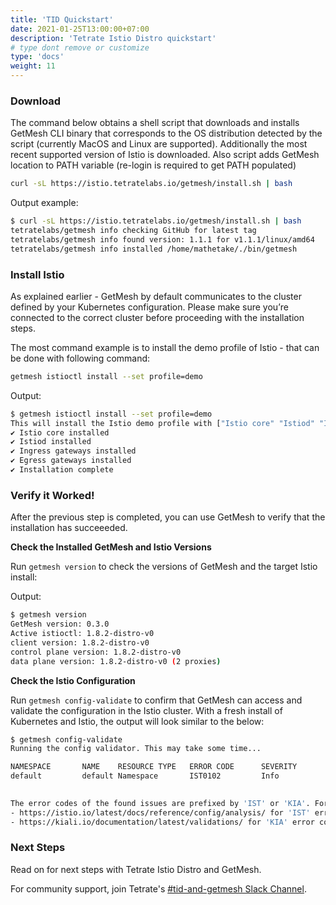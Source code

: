 ```yaml
---
title: 'TID Quickstart'
date: 2021-01-25T13:00:00+07:00
description: 'Tetrate Istio Distro quickstart'
# type dont remove or customize
type: 'docs'
weight: 11
---
```


### Download

The command below obtains a shell script that downloads and installs GetMesh CLI binary that corresponds to the OS distribution detected by the script (currently MacOS and Linux are supported). Additionally the most recent supported version of Istio is downloaded. Also script adds GetMesh location to PATH variable (re-login is required to get PATH populated)

```sh
curl -sL https://istio.tetratelabs.io/getmesh/install.sh | bash
```

Output example:

```sh
$ curl -sL https://istio.tetratelabs.io/getmesh/install.sh | bash
tetratelabs/getmesh info checking GitHub for latest tag
tetratelabs/getmesh info found version: 1.1.1 for v1.1.1/linux/amd64
tetratelabs/getmesh info installed /home/mathetake/./bin/getmesh
```

### Install Istio

As explained earlier - GetMesh by default communicates to the cluster defined by your Kubernetes configuration. Please make sure you’re connected to the correct cluster before proceeding with the installation steps.

The most command example is to install the demo profile of Istio - that can be done with following command:

```sh
getmesh istioctl install --set profile=demo
```

Output:

```sh
$ getmesh istioctl install --set profile=demo
This will install the Istio demo profile with ["Istio core" "Istiod" "Ingress gateways" "Egress gateways"] components into the cluster. Proceed? (y/N) Y
✔ Istio core installed
✔ Istiod installed
✔ Ingress gateways installed
✔ Egress gateways installed
✔ Installation complete
```

### Verify it Worked!

After the previous step is completed, you can use GetMesh to verify that the installation has succeeeded.

**Check the Installed GetMesh and Istio Versions**

Run `getmesh version` to check the versions of GetMesh and the target Istio install:

Output:

```sh
$ getmesh version
GetMesh version: 0.3.0
Active istioctl: 1.8.2-distro-v0
client version: 1.8.2-distro-v0
control plane version: 1.8.2-distro-v0
data plane version: 1.8.2-distro-v0 (2 proxies)
```

**Check the Istio Configuration**

Run `getmesh config-validate` to confirm that GetMesh can access and validate the configuration in the Istio cluster. With a fresh install of Kubernetes and Istio, the output will look similar to the below:

```sh
$ getmesh config-validate
Running the config validator. This may take some time...

NAMESPACE       NAME    RESOURCE TYPE   ERROR CODE      SEVERITY        MESSAGE
default         default Namespace       IST0102         Info            The namespace is not enabled for Istio injection. Run 'kubectl label namespace default istio-injection=enabled' to
                                                                        enable it, or 'kubectl label namespace default istio-injection=disabled' to explicitly mark it as not needing injection.

The error codes of the found issues are prefixed by 'IST' or 'KIA'. For the detailed explanation, please refer to
- https://istio.io/latest/docs/reference/config/analysis/ for 'IST' error codes
- https://kiali.io/documentation/latest/validations/ for 'KIA' error codes
```

### Next Steps

Read on for next steps with Tetrate Istio Distro and GetMesh.

For community support, join Tetrate's [#tid-and-getmesh Slack Channel](https://tetr8.io/tetrate-community).
